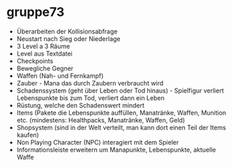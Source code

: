 gruppe73
========

- Überarbeiten der Kollisionsabfrage
- Neustart nach Sieg oder Niederlage
- 3 Level a 3 Räume
- Level aus Textdatei 
- Checkpoints
- Bewegliche Gegner
- Waffen (Nah- und Fernkampf)
- Zauber - Mana das durch Zaubern verbraucht wird
- Schadenssystem (geht über Leben oder Tod hinaus) - Spielfigur verliert Lebenspunkte bis zum Tod, verliert dann ein Leben
- Rüstung, welche den Schadenswert mindert
- Items (Pakete die Lebenspunkte auffüllen, Manatränke, Waffen, Munition etc. (mindestens: Healthpacks, Manatränke, Waffen, Geld)
- Shopsystem (sind in der Welt verteilt, man kann dort einen Teil der Items kaufen)
- Non Playing Character (NPC) interagiert mit dem Spieler
- Informationsleiste erweitern um Manapunkte, Lebenspunkte, aktuelle Waffe 
  
